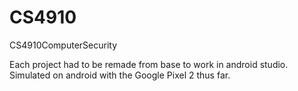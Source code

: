 # CS4910
CS4910ComputerSecurity

Each project had to be remade from base to work in android studio. 
Simulated on android with the Google Pixel 2 thus far.
